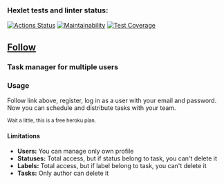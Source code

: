 ### Hexlet tests and linter status:
[![Actions Status](https://github.com/denbon05/backend-project-lvl4/workflows/hexlet-check/badge.svg)](https://github.com/denbon05/backend-project-lvl4/actions)
[![Maintainability](https://api.codeclimate.com/v1/badges/1f7060b57d451b31aa11/maintainability)](https://codeclimate.com/github/denbon05/backend-project-lvl4/maintainability)
[![Test Coverage](https://api.codeclimate.com/v1/badges/1f7060b57d451b31aa11/test_coverage)](https://codeclimate.com/github/denbon05/backend-project-lvl4/test_coverage)

## <a target="_blank" href="https://task-manager-prod.herokuapp.com/">Follow</a>

### Task manager for multiple users

### Usage
<p>Follow link above, register, log in as a user with your email and password. Now you can schedule and distribute tasks with your team.
<p><small>Wait a little, this is a free heroku plan.</small></p></p> 


#### Limitations
<ul>
<li><b>Users:</b> You can manage only own profile</li>
<li><b>Statuses:</b> Total access, but if status belong to task, you can't delete it</li>
<li><b>Labels:</b> Total access, but if label belong to task, you can't delete it</li>
<li><b>Tasks:</b> Only author can delete it</li>
</ul>
